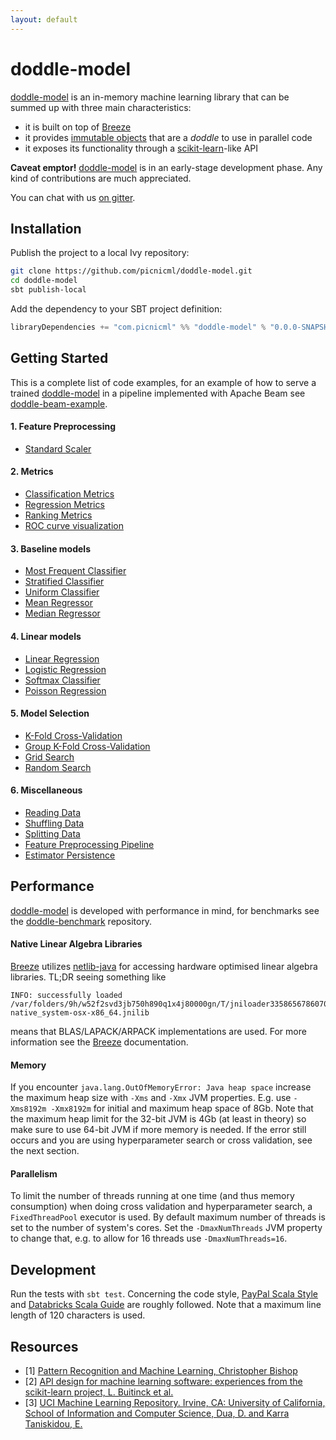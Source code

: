 ```yaml
---
layout: default
---
```


# doddle-model
[doddle-model](https://github.com/picnicml/doddle-model) is an in-memory machine learning library that can be summed up with three main characteristics:
* it is built on top of [Breeze](https://github.com/scalanlp/breeze)
* it provides [immutable objects](https://en.wikipedia.org/wiki/Immutable_object) that are a _doddle_ to use in parallel code
* it exposes its functionality through a [scikit-learn](https://github.com/scikit-learn/scikit-learn)-like API

**Caveat emptor!** [doddle-model](https://github.com/picnicml/doddle-model) is in an early-stage development phase. Any kind of contributions are much appreciated.

You can chat with us [on gitter](https://gitter.im/picnicml/doddle-model).

## Installation
Publish the project to a local Ivy repository:
```bash
git clone https://github.com/picnicml/doddle-model.git
cd doddle-model
sbt publish-local
```

Add the dependency to your SBT project definition:
```scala
libraryDependencies += "com.picnicml" %% "doddle-model" % "0.0.0-SNAPSHOT"
```

## Getting Started
This is a complete list of code examples, for an example of how to serve a trained [doddle-model](https://github.com/picnicml/doddle-model) in a pipeline implemented with Apache Beam see [doddle-beam-example](https://github.com/picnicml/doddle-beam-example).

#### 1. Feature Preprocessing
* [Standard Scaler](https://github.com/picnicml/doddle-model-examples/blob/master/src/main/scala/com/picnicml/doddlemodel/examples/preprocessing/StandardScalerExample.scala)

#### 2. Metrics
* [Classification Metrics](https://github.com/picnicml/doddle-model/blob/master/src/main/scala/com/picnicml/doddlemodel/metrics/ClassificationMetrics.scala)
* [Regression Metrics](https://github.com/picnicml/doddle-model/blob/master/src/main/scala/com/picnicml/doddlemodel/metrics/RegressionMetrics.scala)
* [Ranking Metrics](https://github.com/picnicml/doddle-model/blob/master/src/main/scala/com/picnicml/doddlemodel/metrics/RankingMetrics.scala)
* [ROC curve visualization](https://picnicml.github.io/doddle-model-examples/roc-curve-visualization.html)

#### 3. Baseline models
* [Most Frequent Classifier](https://github.com/picnicml/doddle-model-examples/blob/master/src/main/scala/com/picnicml/doddlemodel/examples/dummy/MostFrequentClassifierExample.scala)
* [Stratified Classifier](https://github.com/picnicml/doddle-model-examples/blob/master/src/main/scala/com/picnicml/doddlemodel/examples/dummy/StratifiedClassifierExample.scala)
* [Uniform Classifier](https://github.com/picnicml/doddle-model-examples/blob/master/src/main/scala/com/picnicml/doddlemodel/examples/dummy/UniformClassifierExample.scala)
* [Mean Regressor](https://github.com/picnicml/doddle-model-examples/blob/master/src/main/scala/com/picnicml/doddlemodel/examples/dummy/MeanRegressorExample.scala)
* [Median Regressor](https://github.com/picnicml/doddle-model-examples/blob/master/src/main/scala/com/picnicml/doddlemodel/examples/dummy/MedianRegressorExample.scala)

#### 4. Linear models
* [Linear Regression](https://github.com/picnicml/doddle-model-examples/blob/master/src/main/scala/com/picnicml/doddlemodel/examples/linear/LinearRegressionExample.scala)
* [Logistic Regression](https://github.com/picnicml/doddle-model-examples/blob/master/src/main/scala/com/picnicml/doddlemodel/examples/linear/LogisticRegressionExample.scala)
* [Softmax Classifier](https://github.com/picnicml/doddle-model-examples/blob/master/src/main/scala/com/picnicml/doddlemodel/examples/linear/SoftmaxClassifierExample.scala)
* [Poisson Regression](https://github.com/picnicml/doddle-model-examples/blob/master/src/main/scala/com/picnicml/doddlemodel/examples/linear/PoissonRegressionExample.scala)

#### 5. Model Selection
* [K-Fold Cross-Validation](https://github.com/picnicml/doddle-model-examples/blob/master/src/main/scala/com/picnicml/doddlemodel/examples/modelselection/KFoldExample.scala)
* [Group K-Fold Cross-Validation](https://github.com/picnicml/doddle-model-examples/blob/master/src/main/scala/com/picnicml/doddlemodel/examples/modelselection/GroupKFoldExample.scala)
* [Grid Search](https://github.com/picnicml/doddle-model-examples/blob/master/src/main/scala/com/picnicml/doddlemodel/examples/modelselection/GridSearchExample.scala)
* [Random Search](https://github.com/picnicml/doddle-model-examples/blob/master/src/main/scala/com/picnicml/doddlemodel/examples/modelselection/RandomSearchExample.scala)

#### 6. Miscellaneous
* [Reading Data](https://github.com/picnicml/doddle-model-examples/blob/master/src/main/scala/com/picnicml/doddlemodel/examples/misc/ReadingDataExample.scala)
* [Shuffling Data](https://github.com/picnicml/doddle-model-examples/blob/master/src/main/scala/com/picnicml/doddlemodel/examples/misc/ShuffleDatasetExample.scala)
* [Splitting Data](https://github.com/picnicml/doddle-model-examples/blob/master/src/main/scala/com/picnicml/doddlemodel/examples/misc/SplitDatasetExample.scala)
* [Feature Preprocessing Pipeline](https://github.com/picnicml/doddle-model-examples/blob/master/src/main/scala/com/picnicml/doddlemodel/examples/pipeline/PipelineExample.scala)
* [Estimator Persistence](https://github.com/picnicml/doddle-model-examples/blob/master/src/main/scala/com/picnicml/doddlemodel/examples/misc/EstimatorPersistenceExample.scala)

## Performance
[doddle-model](https://github.com/picnicml/doddle-model) is developed with performance in mind, for benchmarks see the [doddle-benchmark](https://github.com/picnicml/doddle-benchmark) repository.

#### Native Linear Algebra Libraries
[Breeze](https://github.com/scalanlp/breeze) utilizes [netlib-java](https://github.com/fommil/netlib-java) for accessing hardware optimised linear algebra libraries. TL;DR seeing something like
```
INFO: successfully loaded /var/folders/9h/w52f2svd3jb750h890q1x4j80000gn/T/jniloader3358656786070405996netlib-native_system-osx-x86_64.jnilib
```
means that BLAS/LAPACK/ARPACK implementations are used. For more information see the [Breeze](https://github.com/scalanlp/breeze) documentation.

#### Memory
If you encounter `java.lang.OutOfMemoryError: Java heap space` increase the maximum heap size with `-Xms` and `-Xmx` JVM properties. E.g. use `-Xms8192m -Xmx8192m` for initial and maximum heap space of 8Gb. Note that the maximum heap limit for the 32-bit JVM is 4Gb (at least in theory) so make sure to use 64-bit JVM if more memory is needed. If the error still occurs and you are using hyperparameter search or cross validation, see the next section.

#### Parallelism
To limit the number of threads running at one time (and thus memory consumption) when doing cross validation and hyperparameter search, a `FixedThreadPool` executor is used. By default maximum number of threads is set to the number of system's cores. Set the `-DmaxNumThreads` JVM property to change that, e.g. to allow for 16 threads use `-DmaxNumThreads=16`.

## Development
Run the tests with `sbt test`. Concerning the code style, [PayPal Scala Style](https://github.com/paypal/scala-style-guide) and [Databricks Scala Guide](https://github.com/databricks/scala-style-guide) are roughly followed. Note that a maximum line length of 120 characters is used.

## Resources
* [1] [Pattern Recognition and Machine Learning, Christopher Bishop](http://www.springer.com/gp/book/9780387310732)
* [2] [API design for machine learning software: experiences from the scikit-learn project, L. Buitinck et al.](https://arxiv.org/abs/1309.0238)
* [3] [UCI Machine Learning Repository. Irvine, CA: University of California, School of Information and Computer Science, Dua, D. and Karra Taniskidou, E.](http://archive.ics.uci.edu/ml)
